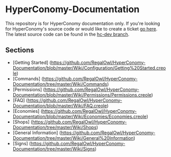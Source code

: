 HyperConomy-Documentation
=========================
This repository is for HyperConomy documentation only.  If you're looking for HyperConomy's source code or would like to create a ticket [go here](https://github.com/RegalOwl/HyperConomy).  The latest source code can be found in the [hc-dev branch](https://github.com/RegalOwl/HyperConomy/tree/hc-dev).  


Sections
---------
* [Getting Started] (https://github.com/RegalOwl/HyperConomy-Documentation/blob/master/Wiki/Configuration/Getting%20Started.creole)
* [Commands] (https://github.com/RegalOwl/HyperConomy-Documentation/tree/master/Wiki/Commands)
* [Permissions] (https://github.com/RegalOwl/HyperConomy-Documentation/blob/master/Wiki/Permissions/Permissions.creole)
* [FAQ] (https://github.com/RegalOwl/HyperConomy-Documentation/blob/master/Wiki/FAQ.creole)
* [Economies] (https://github.com/RegalOwl/HyperConomy-Documentation/blob/master/Wiki/Economies/Economies.creole)
* [Shops] (https://github.com/RegalOwl/HyperConomy-Documentation/tree/master/Wiki/Shops)
* [General Information] (https://github.com/RegalOwl/HyperConomy-Documentation/tree/master/Wiki/General%20Information)
* [Signs] (https://github.com/RegalOwl/HyperConomy-Documentation/tree/master/Wiki/Signs)
